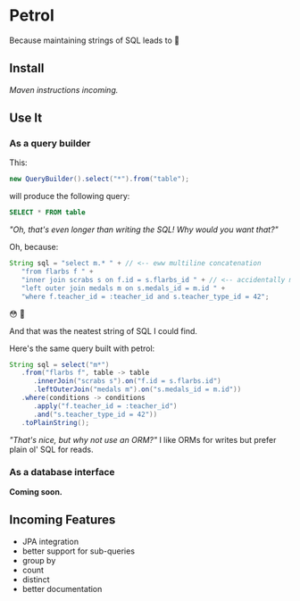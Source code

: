 # Petrol

Because maintaining strings of SQL leads to :shit:

## Install

*Maven instructions incoming.*

## Use It

### As a query builder

This:

```java
new QueryBuilder().select("*").from("table");
```

will produce the following query:

```sql
SELECT * FROM table
```

*"Oh, that's even longer than writing the SQL! Why would you want that?"* 

Oh, because:

```java
String sql = "select m.* " + // <-- eww multiline concatenation
   "from flarbs f " +
   "inner join scrabs s on f.id = s.flarbs_id " + // <-- accidentally miss a space and you die
   "left outer join medals m on s.medals_id = m.id " +
   "where f.teacher_id = :teacher_id and s.teacher_type_id = 42";
```

:flushed: :gun:

And that was the neatest string of SQL I could find.

Here's the same query built with petrol:

```Java
String sql = select("m*")
   .from("flarbs f", table -> table
      .innerJoin("scrabs s").on("f.id = s.flarbs.id")
      .leftOuterJoin("medals m").on("s.medals_id = m.id"))
   .where(conditions -> conditions
      .apply("f.teacher_id = :teacher_id")
      .and("s.teacher_type_id = 42"))
   .toPlainString();
```

*"That's nice, but why not use an ORM?"* I like ORMs for writes but prefer plain ol' SQL for reads.

### As a database interface

**Coming soon.**

## Incoming Features

* JPA integration
* better support for sub-queries
* group by
* count
* distinct
* better documentation
